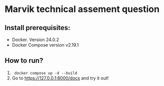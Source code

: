 # Marvik technical assement question

## Install prerequisites:
- Docker. Version 24.0.2
- Docker Compose version v2.19.1

## How to run?
1. ` docker compose up -d --build`
2. Go to https://127.0.0.1:8000/docs and try it out!